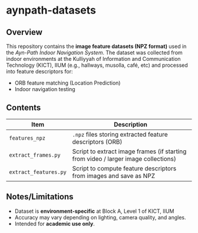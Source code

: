 # aynpath-datasets

## Overview  
This repository contains the **image feature datasets (NPZ format)** used in the *Ayn-Path Indoor Navigation System*. 
The dataset was collected from indoor environments at the Kulliyyah of Information and Communication Technology (KICT), IIUM (e.g., hallways, musolla, café, etc) and processed into feature descriptors for:  

* ORB feature matching (Location Prediction)
* Indoor navigation testing  

## Contents  
| Item | Description |
|---|-------------|
| `features_npz` | `.npz` files storing extracted feature descriptors (ORB) |
| `extract_frames.py` | Script to extract image frames (if starting from video / larger image collections) |
| `extract_features.py` | Script to compute feature descriptors from images and save as NPZ |

## Notes/Limitations 
* Dataset is **environment-specific** at Block A, Level 1 of KICT, IIUM
* Accuracy may vary depending on lighting, camera quality, and angles.  
* Intended for **academic use only**.  
